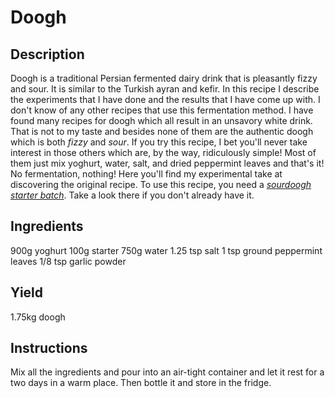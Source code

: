 # Doogh

## Description
Doogh is a traditional Persian fermented dairy drink that is pleasantly fizzy and sour. It is similar to the Turkish ayran and kefir. In this recipe I describe the experiments that I have done and the results that I have come up with. I don't know of any other recipes that use this fermentation method. I have found many recipes for doogh which all result in an unsavory white drink. That is not to my taste and besides none of them are the authentic doogh which is both _fizzy_ and _sour_. If you try this recipe, I bet you'll never take interest in those others which are, by the way, ridiculously simple! Most of them just mix yoghurt, water, salt, and dried peppermint leaves and that's it! No fermentation, nothing! Here you'll find my experimental take at discovering the original recipe. To use this recipe, you need a _[sourdoogh starter batch](Sourdoogh-Starter.md)_. Take a look there if you don't already have it.

## Ingredients
900g yoghurt
100g starter
750g water
1.25 tsp salt
1 tsp ground peppermint leaves
1/8 tsp garlic powder

## Yield
1.75kg doogh

## Instructions
Mix all the ingredients and pour into an air-tight container and let it rest for a two days in a warm place. Then bottle it and store in the fridge.
